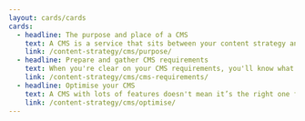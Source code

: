 ```yaml
---
layout: cards/cards
cards:
  - headline: The purpose and place of a CMS
    text: A CMS is a service that sits between your content strategy and your website. It’s the middle ground where you manage your content from beginning to end.
    link: /content-strategy/cms/purpose/
  - headline: Prepare and gather CMS requirements
    text: When you're clear on your CMS requirements, you'll know what questions to ask when looking at different CMS options.
    link: /content-strategy/cms/cms-requirements/
  - headline: Optimise your CMS
    text: A CMS with lots of features doesn't mean it’s the right one for you. Know which parts of a CMS you want to optimise, so you can manage content the way you want.
    link: /content-strategy/cms/optimise/
---
```


